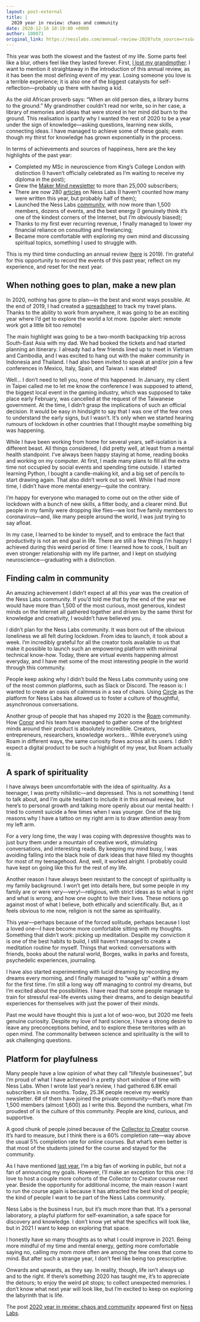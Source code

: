 ```yaml
---
layout: post-external
title: |
  2020 year in review: chaos and community
date: 2020-12-16 10:19:00 +0000
author: 100071
original_link: https://nesslabs.com/annual-review-2020?utm_source=rss&utm_medium=rss&utm_campaign=annual-review-2020
---
```


This year was both the slowest and the fastest of my life. Some parts feel like a blur, others feel like they lasted forever. First, [I lost my grandmother](https://nesslabs.com/as-we-may-die). I want to mention it straightaway in the introduction of this annual review, as it has been the most defining event of my year. Losing someone you love is a terrible experience; it is also one of the biggest catalysts for self-reflection—probably up there with having a kid.

As the old African proverb says: “When an old person dies, a library burns to the ground.” My grandmother couldn’t read nor write, so in her case, a library of memories and ideas that were stored in her mind did burn to the ground. This realisation is partly why I wanted the rest of 2020 to be a year under the sign of knowledge—asking questions, learning new skills, connecting ideas. I have managed to achieve some of these goals; even though my thirst for knowledge has grown exponentially in the process.

In terms of achievements and sources of happiness, here are the key highlights of the past year:

- Completed my MSc in neuroscience from King’s College London with distinction (I haven’t officially celebrated as I’m waiting to receive my diploma in the post);
- Grew the [Maker Mind newsletter](https://nesslabs.com/newsletter) to more than 25,000 subscribers;
- There are now 280 [articles](https://nesslabs.com/articles) on Ness Labs (I haven’t counted how many were written this year, but probably half of them);
- Launched the Ness Labs [community](https://nesslabs.com/membership), with now more than 1,500 members, dozens of events, and the best energy (I genuinely think it’s one of the kindest corners of the Internet, but I’m obviously biased);
- Thanks to my first ever recurring revenue, I finally managed to lower my financial reliance on consulting and freelancing;
- Became more comfortable with exploring my own mind and discussing spiritual topics, something I used to struggle with.

This is my third time conducting an annual review ([here](https://nesslabs.com/annual-review-2019) is 2019). I’m grateful for this opportunity to record the events of this past year, reflect on my experience, and reset for the next year.

## When nothing goes to plan, make a new plan

In 2020, nothing has gone to plan—in the best and worst ways possible. At the end of 2019, I had created a [spreadsheet](https://twitter.com/anthilemoon/status/1339177086024609792) to track my travel plans. Thanks to the ability to work from anywhere, it was going to be an exciting year where I’d get to explore the world a lot more. (spoiler alert: remote work got a little bit too remote)

The main highlight was going to be a two-month backpacking trip across South-East Asia with my dad. We had booked the tickets and had started planning an itinerary. I already had a few friends lined up to meet in Vietnam and Cambodia, and I was excited to hang out with the maker community in Indonesia and Thailand. I had also been invited to speak at and/or join a few conferences in Mexico, Italy, Spain, and Taiwan. I was elated!

Well… I don’t need to tell you, none of this happened. In January, my client in Taipei called me to let me know the conference I was supposed to attend, the biggest local event in the gaming industry, which was supposed to take place early February, was cancelled at the request of the Taiwanese government. At the time, I didn’t grasp the implications of such an official decision. It would be easy in hindsight to say that I was one of the few ones to understand the early signs, but I wasn’t. It’s only when we started hearing rumours of lockdown in other countries that I thought maybe something big was happening.

While I have been working from home for several years, self-isolation is a different beast. All things considered, I did pretty well, at least from a mental health standpoint. I’ve always been happy staying at home, reading books and working on my computer. At first, I made many plans to fill all the extra time not occupied by social events and spending time outside. I started learning Python, I bought a candle-making kit, and a big set of pencils to start drawing again. That also didn’t work out so well. While I had more time, I didn’t have more mental energy—quite the contrary.

I’m happy for everyone who managed to come out on the other side of lockdown with a bunch of new skills, a fitter body, and a clearer mind. But people in my family were dropping like flies—we lost five family members to coronavirus—and, like many people around the world, I was just trying to say afloat.

In my case, I learned to be kinder to myself, and to embrace the fact that productivity is not an end goal in life. There are still a few things I’m happy I achieved during this weird period of time: I learned how to cook, I built an even stronger relationship with my life partner, and I kept on studying neuroscience—graduating with a distinction.

## Finding calm in community

An amazing achievement I didn’t expect at all this year was the creation of the Ness Labs community. If you’d told me that by the end of the year we would have more than 1,500 of the most curious, most generous, kindest minds on the Internet all gathered together and driven by the same thirst for knowledge and creativity, I wouldn’t have believed you.

I didn’t plan for the Ness Labs community. It was born out of the obvious loneliness we all felt during lockdown. From idea to launch, it took about a week. I’m incredibly grateful for all the creator tools available to us that make it possible to launch such an empowering platform with minimal technical know-how. Today, there are virtual events happening almost everyday, and I have met some of the most interesting people in the world through this community.

People keep asking why I didn’t build the Ness Labs community using one of the most common platforms, such as Slack or Discord. The reason is: I wanted to create an oasis of calmness in a sea of chaos. Using [Circle](https://circle.so/) as the platform for Ness Labs has allowed us to foster a culture of thoughtful, asynchronous conversations.

Another group of people that has shaped my 2020 is the [Roam](https://nesslabs.com/roam-research) community. How [Conor](https://nesslabs.com/conor-white-sullivan-interview) and his team have managed to gather some of the brightest minds around their product is absolutely incredible. Creators, entrepreneurs, researchers, knowledge workers… While everyone’s using Roam in different ways, the same curiosity flows across all its users. I didn’t expect a digital product to be such a highlight of my year, but Roam actually is.

## A spark of spirituality

I have always been uncomfortable with the idea of spirituality. As a teenager, I was pretty nihilistic—and depressed. This is not something I tend to talk about, and I’m quite hesitant to include it in this annual review, but here’s to personal growth and talking more openly about our mental health: I tried to commit suicide a few times when I was younger. One of the big reasons why I have a tattoo on my right arm is to draw attention away from my left arm.

For a very long time, the way I was coping with depressive thoughts was to just bury them under a mountain of creative work, stimulating conversations, and interesting reads. By keeping my mind busy, I was avoiding falling into the black hole of dark ideas that have filled my thoughts for most of my teenagehood. And, well, it worked alright. I probably could have kept on going like this for the rest of my life.

Another reason I have always been resistant to the concept of spirituality is my family background. I won’t get into details here, but some people in my family are or were very—very!—religious, with strict ideas as to what is right and what is wrong, and how one ought to live their lives. These notions go against most of what I believe, both ethically and scientifically. But, as it feels obvious to me now, religion is not the same as spirituality.

This year—perhaps because of the forced solitude, perhaps because I lost a loved one—I have become more comfortable sitting with my thoughts. Something that didn’t work: picking up meditation. Despite my conviction it is one of the best habits to build, I still haven’t managed to create a meditation routine for myself. Things that worked: conversations with friends, books about the natural world, Borges, walks in parks and forests, psychedelic experiences, journaling.

I have also started experimenting with lucid dreaming by recording my dreams every morning, and I finally managed to “wake up” within a dream for the first time. I’m still a long way off managing to control my dreams, but I’m excited about the possibilities. I have read that some people manage to train for stressful real-life events using their dreams, and to design beautiful experiences for themselves with just the power of their minds.

Past me would have thought this is just a lot of woo-woo, but 2020 me feels genuine curiosity. Despite my love of hard science, I have a strong desire to leave any preconceptions behind, and to explore these territories with an open mind. The commonality between science and spirituality is the will to ask challenging questions.

## Platform for playfulness

Many people have a low opinion of what they call “lifestyle businesses”, but I’m proud of what I have achieved in a pretty short window of time with Ness Labs. When I wrote last year’s review, I had gathered 6.8K email subscribers in six months. Today, 25.3K people receive my weekly newsletter. 6# of them have joined the private community—that’s more than 1,500 members (almost 1,600) as I write this. Beyond the numbers, what I’m proudest of is the culture of this community. People are kind, curious, and supportive.

A good chunk of people joined because of the [Collector to Creator](https://nesslabs.com/from-collector-to-creator) course. It’s hard to measure, but I think there is a 60% completion rate—way above the usual 5% completion rate for online courses. But what’s even better is that most of the students joined for the course and stayed for the community.

As I have mentioned [last year](https://nesslabs.com/annual-review-2019), I’m a big fan of working in public, but not a fan of announcing my goals. However, I’ll make an exception for this one: I’d love to host a couple more cohorts of the Collector to Creator course next year. Beside the opportunity for additional income, the main reason I want to run the course again is because it has attracted the best kind of people; the kind of people I want to be part of the Ness Labs community.

Ness Labs is the business I run, but it’s much more than that. It’s a personal laboratory, a playful platform for self-examination, a safe space for discovery and knowledge. I don’t know yet what the specifics will look like, but in 2021 I want to keep on exploring that space.

I honestly have so many thoughts as to what I could improve in 2021. Being more mindful of my time and mental energy, getting more comfortable saying no, calling my mom more often are among the few ones that come to mind. But after such a strange year, I don’t feel like being too prescriptive.

Onwards and upwards, as they say. In reality, though, life isn’t always up and to the right. If there’s something 2020 has taught me, it’s to appreciate the detours; to enjoy the weird pit stops; to collect unexpected memories. I don’t know what next year will look like, but I’m excited to keep on exploring the labyrinth that is life.

The post [2020 year in review: chaos and community](https://nesslabs.com/annual-review-2020) appeared first on [Ness Labs](https://nesslabs.com).
